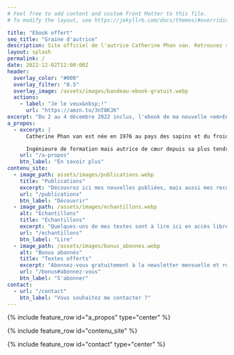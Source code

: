 ```yaml
---
# Feel free to add content and custom Front Matter to this file.
# To modify the layout, see https://jekyllrb.com/docs/themes/#overriding-theme-defaults

title: "Ebook offert"
seo_title: "Graine d'autrice"
description: Site officiel de l'autrice Catherine Phan van. Retrouvez ses publications, des textes gratuits et inédits en exclusivité, son actu...
layout: splash
permalink: /
date: 2022-12-02T12:00:00Z
header:
  overlay_color: "#000"
  overlay_filter: "0.5"
  overlay_image: /assets/images/bandeau-ebook-gratuit.webp
  actions:
    - label: "Je le veux&nbsp;!"
      url: "https://amzn.to/3nT8KJK"
excerpt: "Du 2 au 4 décembre 2022 inclus, l'ebook de ma nouvelle <em>Enfants des neiges</em> est gratuit. Alors, une petite lecture toute douce, ça vous tente&nbsp;?"
a_propos:
  - excerpt: |
      Catherine Phan van est née en 1976 au pays des sapins et du froid, qu'elle a quitté pour s'installer près de Bordeaux, où elle vit depuis 2008.

      Ingénieure de formation mais autrice de cœur depuis sa plus tendre adolescence, elle a attendu, avec patience à défaut de courage, d'atteindre sa quarante-cinquième année avant d'oser enfin brandir sa plume et dévoiler ses textes.
    url: "/a-propos"
    btn_label: "En savoir plus"
contenu_site:
  - image_path: assets/images/publications.webp
    title: "Publications"
    excerpt: "Découvrez ici mes nouvelles publiées, mais aussi mes recueils, romans ou novellas qui trépignent de suivre un jour le même chemin"
    url: "/publications"
    btn_label: "Découvrir"
  - image_path: /assets/images/echantillons.webp
    alt: "Echantillons"
    title: "Échantillons"
    excerpt: "Quelques-uns de mes textes sont à lire ici en accès libre : nouvelles à quatre mains avec des autrices amies, micronouvelles, jeux d'écriture..."
    url: "/echantillons"
    btn_label: "Lire"
  - image_path: /assets/images/bonus_abonnes.webp
    alt: "Bonus abonnés"
    title: "Textes offerts"
    excerpt: "Abonnez-vous gratuitement à la newsletter mensuelle et retrouvez ici les textes qui vous sont réservés en exclusivité !"
    url: "/bonus#abonnez-vous"
    btn_label: "S'abonner"
contact:
  - url: "/contact"
    btn_label: "Vous souhaitez me contacter ?"
---
```


{% include feature_row id="a_propos" type="center" %}

{% include feature_row id="contenu_site" %}

{% include feature_row id="contact" type="center" %}
